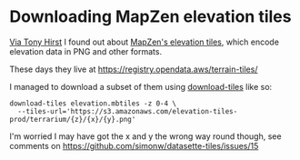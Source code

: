 # Downloading MapZen elevation tiles

[Via Tony Hirst](https://twitter.com/psychemedia/status/1357280624319553537) I found out about [MapZen's elevation tiles](https://www.mapzen.com/blog/terrain-tile-service/), which encode elevation data in PNG and other formats.

These days they live at https://registry.opendata.aws/terrain-tiles/

I managed to download a subset of them using [download-tiles](https://datasette.io/tools/download-tiles) like so:

```
download-tiles elevation.mbtiles -z 0-4 \
  --tiles-url='https://s3.amazonaws.com/elevation-tiles-prod/terrarium/{z}/{x}/{y}.png'
```
I'm worried I may have got the x and y the wrong way round though, see comments on https://github.com/simonw/datasette-tiles/issues/15
